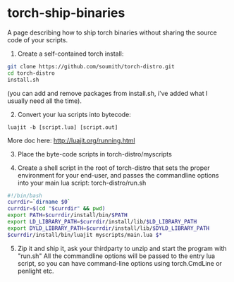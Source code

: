 torch-ship-binaries
===================

A page describing how to ship torch binaries without sharing the source code of your scripts.

1) Create a self-contained torch install: 
```bash
git clone https://github.com/soumith/torch-distro.git
cd torch-distro
install.sh
```
(you can add and remove packages from install.sh, i've added what I usually need all the time).

2) Convert your lua scripts into bytecode:
```
luajit -b [script.lua] [script.out]
```
More doc here: http://luajit.org/running.html

3) Place the byte-code scripts in torch-distro/myscripts

4) Create a shell script in the root of torch-distro that sets the proper environment for your end-user, and passes the commandline options into your main lua script: 
torch-distro/run.sh
```bash
#!/bin/bash
currdir=`dirname $0`
currdir=$(cd "$currdir" && pwd)
export PATH=$currdir/install/bin/$PATH
export LD_LIBRARY_PATH=$currdir/install/lib/$LD_LIBRARY_PATH
export DYLD_LIBRARY_PATH=$currdir/install/lib/$DYLD_LIBRARY_PATH
$currdir/install/bin/luajit myscripts/main.lua $*
```

5) Zip it and ship it, ask your thirdparty to unzip and start the program with "run.sh"
All the commandline options will be passed to the entry lua script, so you can have command-line options using torch.CmdLine or penlight etc.
